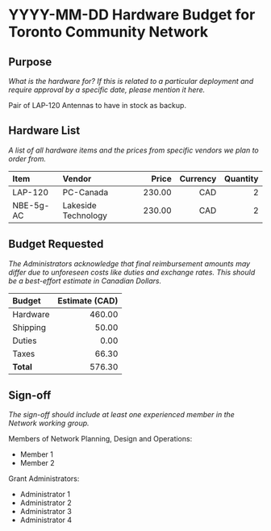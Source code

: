 # YYYY-MM-DD Hardware Budget for Toronto Community Network

## Purpose

_What is the hardware for? If this is related to a particular deployment and require approval by a specific date, please mention it here._

Pair of LAP-120 Antennas to have in stock as backup.

## Hardware List

_A list of all hardware items and the prices from specific vendors we plan to order from._

| Item                        | Vendor              | Price   | Currency | Quantity |
|:----------------------------|:--------------------|--------:|---------:|---------:|
| LAP-120                     | PC-Canada           |  230.00 |      CAD |        2 |
| NBE-5g-AC                   | Lakeside Technology |  230.00 |      CAD |        2 |




## Budget Requested

_The Administrators acknowledge that final reimbursement amounts may differ due to unforeseen costs like duties and exchange rates. This should be a best-effort estimate in Canadian Dollars._

| Budget    | Estimate (CAD) |
|:----------|---------------:|
| Hardware  |         460.00 |
| Shipping  |          50.00 |
| Duties    |           0.00 |
| Taxes     |          66.30 |
| **Total** |         576.30 |

## Sign-off

_The sign-off should include at least one experienced member in the Network working group._

Members of Network Planning, Design and Operations:
- Member 1
- Member 2

Grant Administrators:
- Administrator 1
- Administrator 2
- Administrator 3
- Administrator 4
